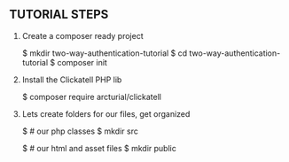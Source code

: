 TUTORIAL STEPS
--------------

1. Create a composer ready project

    
    $ mkdir two-way-authentication-tutorial
    $ cd two-way-authentication-tutorial
    $ composer init
    
    
2. Install the Clickatell PHP lib

    $ composer require arcturial/clickatell
    
3. Lets create folders for our files, get organized

    $ # our php classes
    $ mkdir src
    
    $ # our html and asset files
    $ mkdir public
    

    
 
    
  